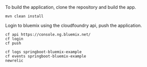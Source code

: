 To build the application, clone the repository and build the app.

```
mvn clean install
```

Login to bluemix using the cloudfoundry api, push the application.

```
cf api https://console.ng.bluemix.net/
cf login
cf push
```

```
cf logs springboot-bluemix-example
cf events springboot-bluemix-example
newrelic
```



